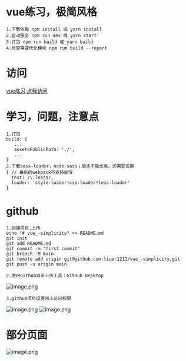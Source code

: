 # vue练习，极简风格
    1.下载依赖 npm install 或 yarn install
    2.启动服务 npm run dev 或 yarn start
    3.打包 npm run build 或 yarn build
    4.检查需要优化模块 npm run build --report
# 访问
   [vue练习,点我访问](https://liuer1211.github.io/vue_-simplicity/dist/#/)
# 学习，问题，注意点
    1.打包
    build: {
       ...
       assetsPublicPath: './',
       ...
    }
    2.下载sass-loader，node-sass；版本不能太高，还需要设置
    { // 最新的webpack不支持缩写
      test: /\.less$/,
      loader: 'style-loader!css-loader!less-loader'
    }

# github
    1.创建项目,上传
    echo "# vue_-simplicity" >> README.md
    git init
    git add README.md
    git commit -m "first commit"
    git branch -M main
    git remote add origin git@github.com:liuer1211/vue_-simplicity.git
    git push -u origin main
    
    2.使用github自带上传工具：GitHub Desktop
   ![image.png](https://liuer1211.github.io/vue_-simplicity/static/img/1.png)
   
    3.github项目设置网上访问权限
   ![image.png](https://liuer1211.github.io/vue_-simplicity/static/img/2.png)
   ![image.png](https://liuer1211.github.io/vue_-simplicity/static/img/3.png)
   
# 部分页面
   ![image.png](https://liuer1211.github.io/vue_-simplicity/static/img/4.png)
